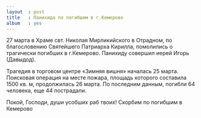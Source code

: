 ```yaml
---
layout  : post
title   : Панихида по погибшим в г.Кемерово
album   : yes
---
```


27 марта в Храме свт. Николая Мирликийского в Отрадном, по благословению Святейшего Патриарха Кирилла, помолились о трагически погибших в г.Кемерово. Панихиду совершил иерей Игорь (Давыдод).

Трагедия в торговом центре «Зимняя вишня» началась 25 марта. Поисковая операция на месте пожара, площадь которого составила 1500 кв. м, продолжилась 26 марта. По последним данным, погибли 64 человека, еще 44 пострадали.

Покой, Господи, души усобших раб твоих! Скорбим по погибшим в Кемерово
